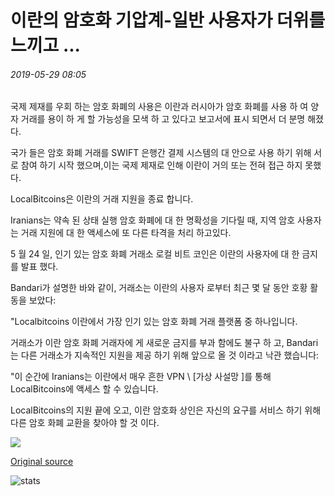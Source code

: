 # 이란의 암호화 기압계-일반 사용자가 더위를 느끼고 ...

###### 2019-05-29 08:05

국제 제재를 우회 하는 암호 화폐의 사용은 이란과 러시아가 암호 화폐를 사용 하 여 양자 거래를 용이 하 게 할 가능성을 모색 하 고 있다고 보고서에 표시 되면서 더 분명 해졌다.

국가 들은 암호 화폐 거래를 SWIFT 은행간 결제 시스템의 대 안으로 사용 하기 위해 서로 참여 하기 시작 했으며,이는 국제 제재로 인해 이란이 거의 또는 전혀 접근 하지 못했다.

LocalBitcoins은 이란의 거래 지원을 종료 합니다.

Iranians는 약속 된 상태 실행 암호 화폐에 대 한 명확성을 기다릴 때, 지역 암호 사용자는 거래 지원에 대 한 액세스에 또 다른 타격을 처리 하고있다.

5 월 24 일, 인기 있는 암호 화폐 거래소 로컬 비트 코인은 이란의 사용자에 대 한 금지를 발표 했다.

Bandari가 설명한 바와 같이, 거래소는 이란의 사용자 로부터 최근 몇 달 동안 호황 활동을 보았다:

"Localbitcoins 이란에서 가장 인기 있는 암호 화폐 거래 플랫폼 중 하나입니다.

거래소가 이란 암호 화폐 거래자에 게 새로운 금지를 부과 함에도 불구 하 고, Bandari는 다른 거래소가 지속적인 지원을 제공 하기 위해 앞으로 올 것 이라고 낙관 했습니다:

"이 순간에 Iranians는 이란에서 매우 흔한 VPN \ [가상 사설망 \]를 통해 LocalBitcoins에 액세스 할 수 있습니다.

LocalBitcoins의 지원 끝에 오고, 이란 암호화 상인은 자신의 요구를 서비스 하기 위해 다른 암호 화폐 교환을 찾아야 할 것 이다.

![](https://s3.cointelegraph.com/storage/uploads/view/61819c03df7a395ae3ad84ed96e263d5.png)

[Original source](https://cointelegraph.com/news/irans-crypto-barometer-regular-users-feeling-the-heat)

![stats](https://c.statcounter.com/11760860/0/a89fa40b/1/ "stats")